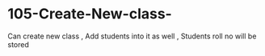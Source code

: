 # 105-Create-New-class-
Can create new class , Add students into it as well , Students roll no will be stored 
